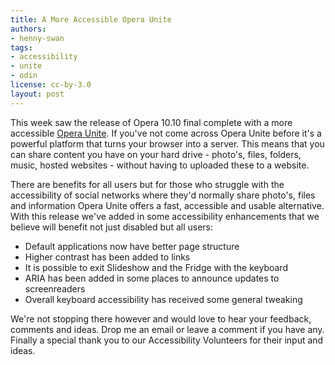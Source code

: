 ```yaml
---
title: A More Accessible Opera Unite
authors:
- henny-swan
tags:
- accessibility
- unite
- odin
license: cc-by-3.0
layout: post
---
```


<p>This week saw the release of Opera 10.10 final complete with a more accessible <a href="http://unite.opera.com/">Opera Unite</a>. If you&#39;ve not come across Opera Unite before it&#39;s a powerful platform that turns your browser into a server. This means that you can share content you have on your hard drive - photo&#39;s, files, folders, music, hosted websites - without having to uploaded these to a website.</p>

<p>There are benefits for all users but for those who struggle with the accessibility of social networks where they&#39;d normally share photo&#39;s, files and information Opera Unite offers a fast, accessible and usable alternative. With this release we&#39;ve added in some accessibility enhancements that we believe will benefit not just disabled but all users:</p>

<ul>
	<li>Default applications now have better page structure</li>
	<li>Higher contrast has been added to links</li>
	<li>It is possible to exit Slideshow and the Fridge with the keyboard</li>
	<li>ARIA has been added in some places to announce updates to screenreaders</li>
	<li>Overall keyboard accessibility has received some general tweaking</li>
</ul>

<p>We&#39;re not stopping there however and would love to hear your feedback, comments and ideas. Drop me an email or leave a comment if you have any. Finally a special thank you to our Accessibility Volunteers for their input and ideas.</p>
